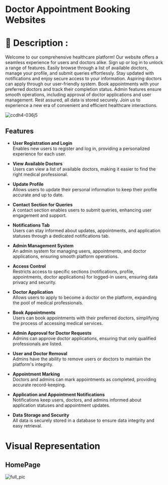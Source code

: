 # Doctor Appointment Booking Websites

# 📝 Description :
Welcome to our comprehensive healthcare platform! Our website offers a seamless experience for users and doctors alike. Sign up or log in to unlock a range of features. Easily browse through a list of available doctors, manage your profile, and submit queries effortlessly. Stay updated with notifications and enjoy secure access to your information. Aspiring doctors can apply through our user-friendly system. Book appointments with your preferred doctors and track their completion status. Admin features ensure smooth operations, including approval of doctor applications and user management. Rest assured, all data is stored securely. Join us to experience a new era of convenient and efficient healthcare interactions.

![ccdh4-036j5](https://github.com/user-attachments/assets/9575d1b9-e649-4623-8968-a84c997537d5)

## Features

- **User Registration and Login**  
  Enables new users to register and log in, providing a personalized experience for each user.

- **View Available Doctors**  
  Users can view a list of available doctors, making it easier to find the right medical professional.

- **Update Profile**  
  Allows users to update their personal information to keep their profile accurate and up to date.

- **Contact Section for Queries**  
  A contact section enables users to submit queries, enhancing user engagement and support.

- **Notifications Tab**  
  Users can stay informed about updates, appointments, and application statuses through a dedicated notifications tab.

- **Admin Management System**  
  An admin system for managing users, appointments, and doctor applications, ensuring smooth platform operations.

- **Access Control**  
  Restricts access to specific sections (notifications, profile, appointments, doctor applications) for logged-in users, ensuring data privacy and security.

- **Doctor Application**  
  Allows users to apply to become a doctor on the platform, expanding the pool of medical professionals.

- **Book Appointments**  
  Users can book appointments with their preferred doctors, simplifying the process of accessing medical services.

- **Admin Approval for Doctor Requests**  
  Admins can approve doctor applications, ensuring that only qualified professionals are listed.

- **User and Doctor Removal**  
  Admins have the ability to remove users or doctors to maintain the platform's integrity.

- **Appointment Marking**  
  Doctors and admins can mark appointments as completed, providing accurate record-keeping.

- **Application and Appointment Notifications**  
  Notifications keep users, doctors, and admins informed about application statuses and appointment updates.

- **Data Storage and Security**  
  All data is securely stored in a database to ensure data integrity and easy retrieval.

# Visual Representation
## HomePage
![full_pic](https://github.com/user-attachments/assets/bf9a428f-7751-443e-a36c-7d9af36d8696)



